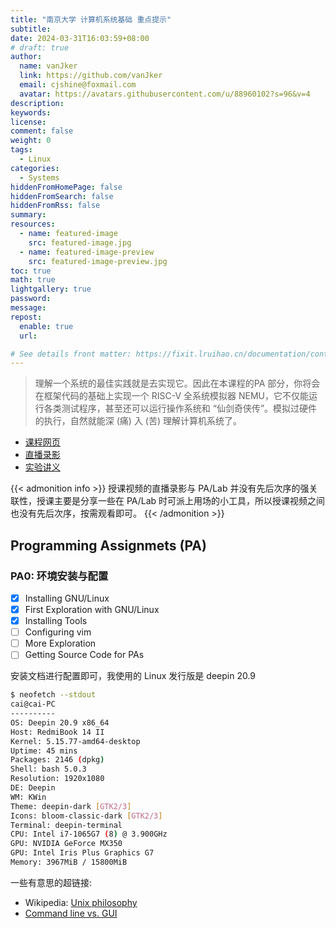 ```yaml
---
title: "南京大学 计算机系统基础 重点提示"
subtitle:
date: 2024-03-31T16:03:59+08:00
# draft: true
author:
  name: vanJker
  link: https://github.com/vanJker
  email: cjshine@foxmail.com
  avatar: https://avatars.githubusercontent.com/u/88960102?s=96&v=4
description:
keywords:
license:
comment: false
weight: 0
tags:
  - Linux
categories:
  - Systems
hiddenFromHomePage: false
hiddenFromSearch: false
hiddenFromRss: false
summary:
resources:
  - name: featured-image
    src: featured-image.jpg
  - name: featured-image-preview
    src: featured-image-preview.jpg
toc: true
math: true
lightgallery: true
password:
message:
repost:
  enable: true
  url:

# See details front matter: https://fixit.lruihao.cn/documentation/content-management/introduction/#front-matter
---
```


> 理解一个系统的最佳实践就是去实现它。因此在本课程的PA 部分，你将会在框架代码的基础上实现一个 RISC-V 全系统模拟器 NEMU，它不仅能运行各类测试程序，甚至还可以运行操作系统和 “仙剑奇侠传”。模拟过硬件的执行，自然就能深 (痛) 入 (苦) 理解计算机系统了。

<!--more-->

- [课程网页](http://why.ink:8080/ICS/2023/)
- [直播录影](https://space.bilibili.com/49964811/channel/seriesdetail?sid=3843953)
- [实验讲义](https://nju-projectn.github.io/ics-pa-gitbook/ics2023/index.html)

{{< admonition info >}}
授课视频的直播录影与 PA/Lab 并没有先后次序的强关联性，授课主要是分享一些在 PA/Lab 时可派上用场的小工具，所以授课视频之间也没有先后次序，按需观看即可。
{{< /admonition >}}

## Programming Assignmets (PA)

### PA0: 环境安装与配置

- [x] Installing GNU/Linux
- [x] First Exploration with GNU/Linux
- [x] Installing Tools
- [ ] Configuring vim
- [ ] More Exploration
- [ ] Getting Source Code for PAs

安装文档进行配置即可，我使用的 Linux 发行版是 deepin 20.9

```bash
$ neofetch --stdout
cai@cai-PC 
---------- 
OS: Deepin 20.9 x86_64 
Host: RedmiBook 14 II 
Kernel: 5.15.77-amd64-desktop 
Uptime: 45 mins 
Packages: 2146 (dpkg) 
Shell: bash 5.0.3 
Resolution: 1920x1080 
DE: Deepin 
WM: KWin 
Theme: deepin-dark [GTK2/3] 
Icons: bloom-classic-dark [GTK2/3] 
Terminal: deepin-terminal 
CPU: Intel i7-1065G7 (8) @ 3.900GHz 
GPU: NVIDIA GeForce MX350 
GPU: Intel Iris Plus Graphics G7 
Memory: 3967MiB / 15800MiB 
```

一些有意思的超链接:
- Wikipedia: [Unix philosophy](https://en.wikipedia.org/wiki/Unix_philosophy)
- [Command line vs. GUI](https://www.computerhope.com/issues/ch000619.htm)
